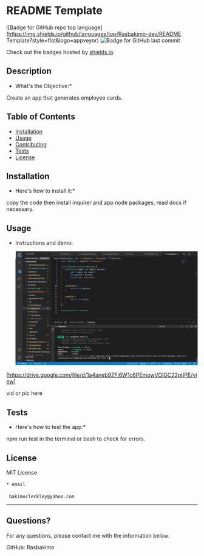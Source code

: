 # README Template 
  ![Badge for GitHub repo top language](https://img.shields.io/github/languages/top/Rasbakimo-dev/README Template?style=flat&logo=appveyor) ![Badge for GitHub last commit](https://img.shields.io/github/last-commit/Rasbakimo/undefined?style=flat&logo=appveyor)
  
  Check out the badges hosted by [shields.io](https://shields.io/).
  
  
  ## Description 
  
  * What's the Objective:* 
  
  Create an app that generates employee cards.
  
  ## Table of Contents
  * [Installation](#installation)
  * [Usage](#usage)
  * [Contributing](#contributing)
  * [Tests](#tests)
  * [License](#license)
  
  ## Installation
  
  * Here's how to install it:*
  
  copy the code then install inquirer and app node packages, read docs if necessary.
  
  ## Usage 
  
  * Instructions and demo:

    ![screenshot](https://github.com/Rasbakimo/TeamProfileGenerator/blob/master/assets/testscreenshot.png)
   
   
   
   [https://drive.google.com/file/d/1a4aneb9ZFi6W1c6PEmowVOIGC22ptjPE/view]
   
   


   vid or pic here
  
  ## Tests
  
  * Here's how to test the app:*
  
   npm run test in the terminal or bash to check for errors.
  
  ## License
  
  MIT License
  
    
    * email
    
     bakimocleckley@yahoo.com
  ---
  
  ## Questions?
  
  
  For any questions, please contact me with the information below:
 
  GitHub: Rasbakimo
  
